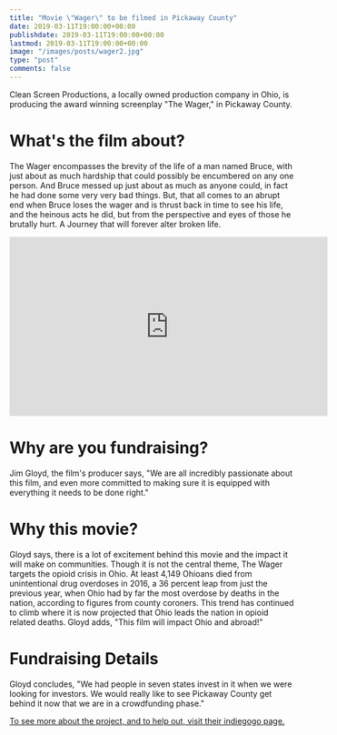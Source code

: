 ```yaml
---
title: "Movie \"Wager\" to be filmed in Pickaway County"
date: 2019-03-11T19:00:00+00:00
publishdate: 2019-03-11T19:00:00+00:00
lastmod: 2019-03-11T19:00:00+00:00
image: "/images/posts/wager2.jpg"
type: "post"
comments: false
---
```

Clean Screen Productions, a locally owned production company in Ohio, is producing the award winning screenplay "The Wager," in Pickaway County.

# What's the film about?
The Wager encompasses the brevity of the life of a man named Bruce, with just about as much hardship that could possibly be encumbered on any one person. And Bruce messed up just about as much as anyone could, in fact he had done some very very bad things. But, that all comes to an abrupt end when Bruce loses the wager and is thrust back in time to see his life, and the heinous acts he did,  but from the perspective and eyes of those he brutally hurt. A Journey that will forever alter broken life.

<iframe width="560" height="315" src="https://www.youtube.com/embed/PONEUNXWOcs" frameborder="0" allow="accelerometer; autoplay; encrypted-media; gyroscope; picture-in-picture" allowfullscreen></iframe>

# Why are you fundraising?
Jim Gloyd, the film's producer says, "We are all incredibly passionate about this film, and even more committed to making sure it is equipped with everything it needs to be done right."

# Why this movie?
Gloyd says, there is a lot of excitement behind this movie and the impact it will make on communities. Though it is not the central theme, The Wager targets the opioid crisis in Ohio. At least 4,149 Ohioans died from unintentional drug overdoses in 2016, a 36 percent leap from just the previous year, when Ohio had by far the most overdose by deaths in the nation, according to figures from county coroners. This trend has continued to climb where it is now projected that Ohio leads the nation in opioid related deaths. Gloyd adds, "This film will impact Ohio and abroad!"

# Fundraising Details
Gloyd concludes, "We had people in seven states invest in it when we were looking for investors. We would really like to see Pickaway County get behind it now that we are in a crowdfunding phase."

[To see more about the project, and to help out, visit their indiegogo page.](https://www.indiegogo.com/projects/the-wager#/)
